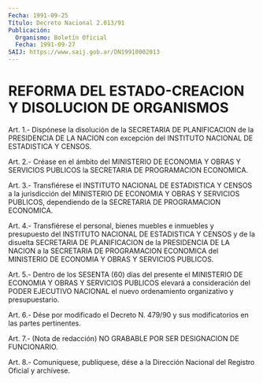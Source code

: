 ```yaml
---
Fecha: 1991-09-25
Título: Decreto Nacional 2.013/91
Publicación:
  Organismo: Boletín Oficial
  Fecha: 1991-09-27
SAIJ: https://www.saij.gob.ar/DN19910002013
---
```

# REFORMA DEL ESTADO-CREACION Y DISOLUCION DE ORGANISMOS

<a id="1"></a>
Art. 1.- Dispónese la disolución de la SECRETARIA DE PLANIFICACION  de  la  PRESIDENCIA  DE  LA NACION con excepción del INSTITUTO NACIONAL DE ESTADISTICA Y CENSOS.

<a id="2"></a>
Art. 2.- Créase en el ámbito del MINISTERIO DE ECONOMIA Y OBRAS Y SERVICIOS  PUBLICOS  la  SECRETARIA  DE  PROGRAMACION  ECONOMICA.

<a id="3"></a>
Art.  3.-  Transfiérese el INSTITUTO NACIONAL DE ESTADISTICA Y CENSOS a la jurisdicción  del  MINISTERIO  DE  ECONOMIA  Y  OBRAS Y SERVICIOS  PUBLICOS,  dependiendo  de la SECRETARIA DE PROGRAMACION ECONOMICA.

<a id="4"></a>
Art. 4.- Transfiérese el personal, bienes muebles e inmuebles y presupuesto  del INSTITUTO NACIONAL DE ESTADISTICA Y CENSOS y de la disuelta SECRETARIA  DE  PLANIFICACION  de  la  PRESIDENCIA  DE  LA NACION  a la SECRETARIA DE PROGRAMACION ECONOMICA del MINISTERIO DE ECONOMIA Y OBRAS Y SERVICIOS PUBLICOS.

<a id="5"></a>
Art.  5.-  Dentro  de  los  SESENTA  (60) días del presente el MINISTERIO  DE  ECONOMIA  Y OBRAS Y SERVICIOS  PUBLICOS  elevará  a consideración del PODER EJECUTIVO  NACIONAL  el  nuevo ordenamiento organizativo y presupuestario.

<a id="6"></a>
Art.  6.-  Dése  por  modificado  el  Decreto  N. 479/90 y sus modificatorios en las partes pertinentes.

<a id="7"></a>
Art. 7.- (Nota de redacción) NO GRABABLE POR SER DESIGNACION DE FUNCIONARIO.

<a id="8"></a>
Art. 8.- Comuníquese, publíquese, dése a la Dirección Nacional del Registro Oficial y archívese.